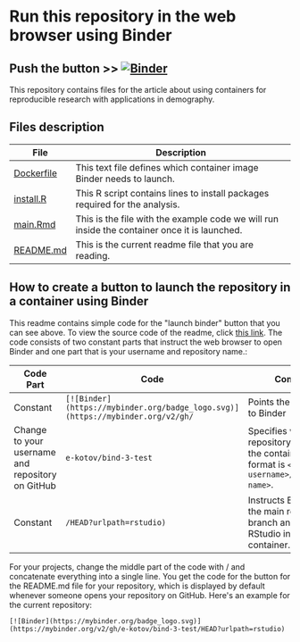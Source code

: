 # Run this repository in the web browser using Binder

## Push the button >> [![Binder](https://mybinder.org/badge_logo.svg)](https://mybinder.org/v2/gh/e-kotov/bind-3-test/HEAD?urlpath=rstudio)

This repository contains files for the article about using containers for reproducible research with applications in demography.

## Files description

| File | Description |
| --------| -------------------------- |
| [Dockerfile](/Dockerfile) | This text file defines which container image Binder needs to launch. |
| [install.R](/install.R) | This R script contains lines to install packages required for the analysis. |
| [main.Rmd](/main.Rmd) | This is the file with the example code we will run inside the container once it is launched. |
| [README.md](https://raw.githubusercontent.com/e-kotov/bind-3-test/main/README.md) | This is the current readme file that you are reading. |


## How to create a button to launch the repository in a container using Binder

This readme contains simple code for the "launch binder" button that you can see above. To view the source code of the readme, click [this link](https://raw.githubusercontent.com/e-kotov/bind-3-test/main/README.md). The code consists of two constant parts that instruct the web browser to open Binder and one part that is your username and repository name.:

| Code Part | Code                                                                    | Comments        |
| ---- | ----------------------------------------------------------------------- | --------------- |
| Constant    | `[![Binder](https://mybinder.org/badge_logo.svg)](https://mybinder.org/v2/gh/` | Points the web browser to Binder |
| Change to your username and repository on GitHub    | `e-kotov/bind-3-test`                                                    | Specifies which repository to use for the container. The format is `<github-username>/<repository-name>`. |
| Constant    | `/HEAD?urlpath=rstudio)`                                                 | Instructs Binder to use the main repository branch and to go to RStudio in the container. |

For your projects, change the middle part of the code with <github-username>/<repository-name> and concatenate everything into a single line. You get the code for the button for the README.md file for your repository, which is displayed by default whenever someone opens your repository on GitHub. Here's an example for the current repository:

`[![Binder](https://mybinder.org/badge_logo.svg)](https://mybinder.org/v2/gh/e-kotov/bind-3-test/HEAD?urlpath=rstudio)`
